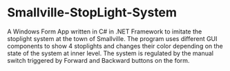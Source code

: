 # Smallville-StopLight-System
A Windows Form App written in C# in .NET Framework to imitate the stoplight system at the town of Smallville. The program uses different GUI components to show 4 stoplights and changes their color depending on the state of the system at inner level. The system is regulated by the manual switch triggered by Forward and Backward buttons on the form.
